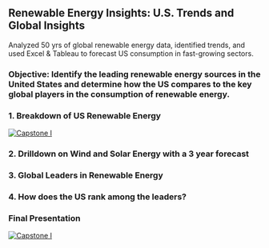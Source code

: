 ## Renewable Energy Insights: U.S. Trends and Global Insights 

Analyzed 50 yrs of global renewable energy data, identified trends, and used Excel & Tableau to forecast US consumption in fast-growing sectors.

### Objective: Identify the leading renewable energy sources in the United States and determine how the US compares to the key global players in the consumption of renewable energy. 

### 1. Breakdown of US Renewable Energy

<div class='tableauPlaceholder' id='viz1702403924147' style='position: relative'><noscript><a href='#'><img alt='Capstone I ' src='https:&#47;&#47;public.tableau.com&#47;static&#47;images&#47;3J&#47;3JTDYN845&#47;1_rss.png' style='border: none' /></a></noscript><object class='tableauViz'  style='display:none;'><param name='host_url' value='https%3A%2F%2Fpublic.tableau.com%2F' /> <param name='embed_code_version' value='3' /> <param name='path' value='shared&#47;3JTDYN845' /> <param name='toolbar' value='yes' /><param name='static_image' value='https:&#47;&#47;public.tableau.com&#47;static&#47;images&#47;3J&#47;3JTDYN845&#47;1.png' /> <param name='animate_transition' value='yes' /><param name='display_static_image' value='yes' /><param name='display_spinner' value='yes' /><param name='display_overlay' value='yes' /><param name='display_count' value='yes' /><param name='language' value='en-US' /></object></div>                

### 2. Drilldown on Wind and Solar Energy with a 3 year forecast

### 3. Global Leaders in Renewable Energy

### 4. How does the US rank among the leaders?

### Final Presentation
<div class='tableauPlaceholder' id='viz1702403744085' style='position: relative'><noscript><a href='#'><img alt='Capstone I ' src='https:&#47;&#47;public.tableau.com&#47;static&#47;images&#47;Dr&#47;Draft3_16977340246330&#47;Story1&#47;1_rss.png' style='border: none' /></a></noscript><object class='tableauViz'  style='display:none;'><param name='host_url' value='https%3A%2F%2Fpublic.tableau.com%2F' /> <param name='embed_code_version' value='3' /> <param name='site_root' value='' /><param name='name' value='Draft3_16977340246330&#47;Story1' /><param name='tabs' value='no' /><param name='toolbar' value='yes' /><param name='static_image' value='https:&#47;&#47;public.tableau.com&#47;static&#47;images&#47;Dr&#47;Draft3_16977340246330&#47;Story1&#47;1.png' /> <param name='animate_transition' value='yes' /><param name='display_static_image' value='yes' /><param name='display_spinner' value='yes' /><param name='display_overlay' value='yes' /><param name='display_count' value='yes' /><param name='language' value='en-US' /></object></div>               

